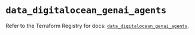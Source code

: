 # `data_digitalocean_genai_agents`

Refer to the Terraform Registry for docs: [`data_digitalocean_genai_agents`](https://registry.terraform.io/providers/digitalocean/digitalocean/2.65.0/docs/data-sources/genai_agents).

